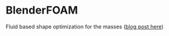 # BlenderFOAM
Fluid based shape optimization for the masses (<a href="https://nathanrooy.github.io/posts/2019-03-05/blenderfoam-aerodynamic-shape-optimization/" target="_blank">blog post here</a>)

